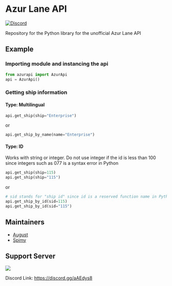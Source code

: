 # Azur Lane API
[![Discord](https://discordapp.com/api/guilds/648206344729526272/embed.png)](https://discord.gg/aAEdys8)

Repository for the Python library for the unofficial Azur Lane API

## Example

### Importing module and instancing the api
```py
from azurapi import AzurApi
api = AzurApi()
```

### Getting ship information

#### Type: Multilingual
```py
api.get_ship(ship="Enterprise")
```
or
```py
api.get_ship_by_name(name="Enterprise")
```

#### Type: ID
Works with string or integer. Do not use integer if the id is less than 100 since integers such as 077 is a syntax error in Python
```py
api.get_ship(ship=115)
api.get_ship(ship="115")
```
or
```py
# sid stands for "ship id" since id is a reserved function name in Python
api.get_ship_by_id(sid=115)
api.get_ship_by_id(sid="115")
```

## Maintainers
- [August](https://github.com/auguwu)
- [Spimy](https://github.com/Spimy)

## Support Server

[![](https://discordapp.com/api/guilds/648206344729526272/widget.png?style=banner2)](https://discord.gg/aAEdys8)

Discord Link: https://discord.gg/aAEdys8
